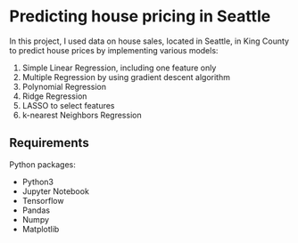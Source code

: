 # Predicting house pricing in Seattle

In this project, I used data on house sales, located in Seattle, in King County to predict house prices by implementing various models:

1. Simple Linear Regression, including one feature only
2. Multiple Regression by using gradient descent algorithm
3. Polynomial Regression
4. Ridge Regression
5. LASSO to select features
6. k-nearest Neighbors Regression


## Requirements

Python packages:
- Python3
- Jupyter Notebook
- Tensorflow
- Pandas
- Numpy
- Matplotlib
